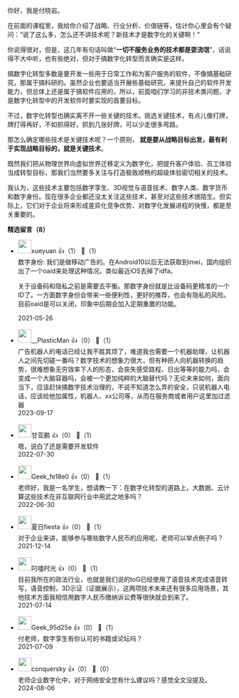 你好，我是付晓岩。

在前面的课程里，我给你介绍了战略、行业分析、价值链等，估计你心里会有个疑问：“说了这么多，怎么还不讲技术呢？新技术才是数字化的关键啊！”

你说得很对，但是，这几年有句话叫做“**一切不服务业务的技术都是耍流氓**”，话说得不大中听，也有些绝对，但对于搞数字化转型而言确实是这样。

搞数字化转型多数是要开发一些用于日常工作和为客户服务的软件，不像搞基础研究，那属于搞科研的。虽然企业也要适当开展些基础研究，来提升自己的软件开发能力，但总体上还是属于搞软件应用的，所以，前面咱们学习的非技术类问题，才是数字化转型中的开发软件时要实现的首要目标。

不过，数字化转型也确实离不开一些关键的技术。挑选关键技术，有点儿像打牌，牌打得再好，不如抓得好，抓到几张好牌，可以少走很多弯路。

那怎么确定哪些技术是关键技术呢？一个原则， **就是要从战略目标出发，最有利于实现战略目标的，就是关键技术**。

既然我们把从物理世界向虚拟世界迁移定义为数字化，把提升客户体验、员工体验当成转型目标，那我们当然要多关注与打造极致顺畅的超级体验密切相关的技术。

我认为，这些技术主要包括数字孪生、3D视觉与语音技术、数字人类、数字货币和数字身份。现在很多企业都还没太关注这些技术，甚至对这些技术很陌生。但实际上，它们对于企业将来形成差异化竞争优势、对数字化发展进程的快慢，都是至关重要的。
<div><strong>精选留言（8）</strong></div><ul>
<li><img src="https://static001.geekbang.org/account/avatar/00/11/36/b9/3b28f67c.jpg" width="30px"><span>xueyuan</span> 👍（1） 💬（1）<div>数字身份:
我们是做移动广告的。在Android10以后无法获取到imei，国内组织出了一个oaid来处理这种情况。类似最近iOS去掉了idfa。

关于设备码和隐私之前是需要去平衡。那数字身份就是比设备码更精准的一个ID了。一方面数字身份会带来一些便利性，更好的推荐，也会有隐私的风险。目前oaid是可以关闭，印象中后期会加入定期重置的功能。</div>2021-05-26</li><br/><li><img src="https://static001.geekbang.org/account/avatar/00/19/93/2a/08675e68.jpg" width="30px"><span>__PlasticMan</span> 👍（0） 💬（1）<div>广告机器人的电话已经让我不胜其烦了，难道我也需要一个机器助理，让机器人之间先切磋一番吗？数字技术的想象力很大，但有种把人向机器转换的趋势，很难想象无穷效率下人的形态，会丧失感受路程、日出等等的能力吗，会变成一个大脑容器吗，会被一个更加纯粹的大脑替代吗？无论未来如何，面向当下，应该赶快搞数字技术治理的，不说不知道怎么弄的安全，只说机器人电话，应该给他加属性，机器人、xx公司等，从而在服务商或者用户这里加过滤器</div>2023-09-17</li><br/><li><img src="" width="30px"><span>甘亚鹏</span> 👍（0） 💬（1）<div>嗯，说白了还是需要开发软件</div>2022-07-30</li><br/><li><img src="https://thirdwx.qlogo.cn/mmopen/vi_32/Q0j4TwGTfTLKk5aS61o1afOibKYKwKKpIiaKCw65oIg8QrnT9G54klTjkZ6JnqzQvaY5tAv2sF7WvicicorlW2S41w/132" width="30px"><span>Geek_fe18e0</span> 👍（0） 💬（1）<div>老师好，我是一名学生，想请教一下：在数字化转型的道路上，大数据、云计算这些技术在非互联网行业中用武之地多吗？</div>2022-06-30</li><br/><li><img src="https://static001.geekbang.org/account/avatar/00/10/fd/d7/d83d999e.jpg" width="30px"><span>夏日fiesta</span> 👍（0） 💬（1）<div>对于企业来讲，能够参与哪些数字人民币的应用呢，老师可以举点例子吗？</div>2021-12-14</li><br/><li><img src="https://static001.geekbang.org/account/avatar/00/12/94/50/18b22450.jpg" width="30px"><span>叼嗑时光</span> 👍（0） 💬（1）<div>目前我所在的政法行业，也就是我们说的toG已经使用了语音技术完成语音转写，语音控制，3D示证（证据展示），这两项技术未来还有很多应用场景，其他技术方面我相信用数字人民币缴纳诉讼费等很快就会到来了。</div>2021-07-14</li><br/><li><img src="https://static001.geekbang.org/account/avatar/00/19/cd/f8/49ccd32d.jpg" width="30px"><span>Geek_95d25e</span> 👍（0） 💬（1）<div>付老师，数字孪生有你认可的书籍或论坛吗？</div>2021-07-09</li><br/><li><img src="http://thirdwx.qlogo.cn/mmopen/vi_32/DYAIOgq83epYovNNql66RrLRdcftuWd5fR1ep7xyUia1F7CABLhm7pBdtMkc223P9xzoZy4vyicM5GiayAd3ntCZg/132" width="30px"><span>conquersky</span> 👍（0） 💬（0）<div>老师企业数字化中，对于网络安全您有什么建议吗？感觉全文没提及。</div>2024-08-06</li><br/>
</ul>
